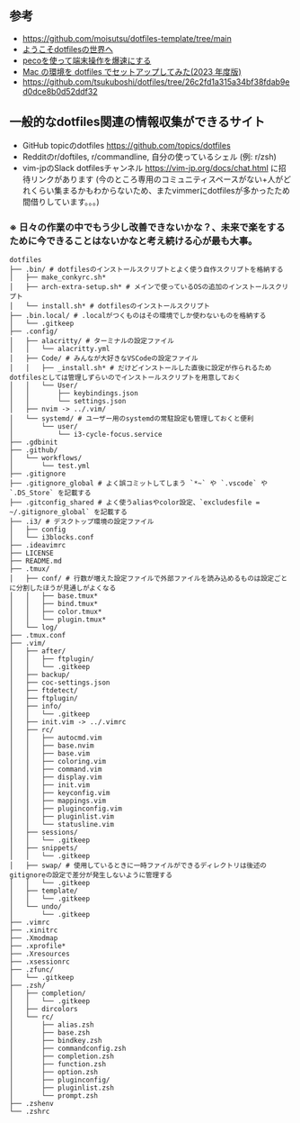 ## 参考
- https://github.com/moisutsu/dotfiles-template/tree/main
- [ようこそdotfilesの世界へ](https://qiita.com/yutkat/items/c6c7584d9795799ee164)
- [pecoを使って端末操作を爆速にする](https://qiita.com/reireias/items/fd96d67ccf1fdffb24ed)
- [Mac の環境を dotfiles でセットアップしてみた(2023 年度版)](https://zenn.dev/tsukuboshi/articles/6e82aef942d9af)
- https://github.com/tsukuboshi/dotfiles/tree/26c2fd1a315a34bf38fdab9ed0dce8b0d52ddf32


## 一般的なdotfiles関連の情報収集ができるサイト
- GitHub topicのdotfiles https://github.com/topics/dotfiles
- Redditのr/doftiles, r/commandline, 自分の使っているシェル (例: r/zsh)
- vim-jpのSlack dotfilesチャンネル https://vim-jp.org/docs/chat.html に招待リンクがあります (今のところ専用のコミュニティスペースがない+人がどれくらい集まるかもわからないため、またvimmerにdotfilesが多かったため間借りしています。。。)


### ※ 日々の作業の中でもう少し改善できないかな？、未来で楽をするために今できることはないかなと考え続ける心が最も大事。



```
dotfiles
├── .bin/ # dotfilesのインストールスクリプトとよく使う自作スクリプトを格納する
│   ├── make_conkyrc.sh*
│   ├── arch-extra-setup.sh* # メインで使っているOSの追加のインストールスクリプト
│   └── install.sh* # dotfilesのインストールスクリプト
├── .bin.local/ # .localがつくものはその環境でしか使わないものを格納する
│   └── .gitkeep
├── .config/
│   ├── alacritty/ # ターミナルの設定ファイル
│   │   └── alacritty.yml
│   ├── Code/ # みんなが大好きなVSCodeの設定ファイル
│   │   ├── _install.sh* # だけどインストールした直後に設定が作られるためdotfilesとしては管理しずらいのでインストールスクリプトを用意しておく
│   │   └── User/
│   │       ├── keybindings.json
│   │       └── settings.json
│   ├── nvim -> ../.vim/
│   └── systemd/ # ユーザー用のsystemdの常駐設定も管理しておくと便利
│       └── user/
│           └── i3-cycle-focus.service
├── .gdbinit
├── .github/
│   └── workflows/
│       └── test.yml
├── .gitignore
├── .gitignore_global # よく誤コミットしてしまう `*~` や `.vscode` や `.DS_Store` を記載する
├── .gitconfig_shared # よく使うaliasやcolor設定、`excludesfile = ~/.gitignore_global` を記載する
├── .i3/ # デスクトップ環境の設定ファイル
│   ├── config
│   └── i3blocks.conf
├── .ideavimrc
├── LICENSE
├── README.md
├── .tmux/
│   ├── conf/ # 行数が増えた設定ファイルで外部ファイルを読み込めるものは設定ごとに分割したほうが見通しがよくなる
│   │   ├── base.tmux*
│   │   ├── bind.tmux*
│   │   ├── color.tmux*
│   │   └── plugin.tmux*
│   └── log/
├── .tmux.conf
├── .vim/
│   ├── after/
│   │   ├── ftplugin/
│   │   └── .gitkeep
│   ├── backup/
│   ├── coc-settings.json
│   ├── ftdetect/
│   ├── ftplugin/
│   ├── info/
│   │   └── .gitkeep
│   ├── init.vim -> ../.vimrc
│   ├── rc/
│   │   ├── autocmd.vim
│   │   ├── base.nvim
│   │   ├── base.vim
│   │   ├── coloring.vim
│   │   ├── command.vim
│   │   ├── display.vim
│   │   ├── init.vim
│   │   ├── keyconfig.vim
│   │   ├── mappings.vim
│   │   ├── pluginconfig.vim
│   │   ├── pluginlist.vim
│   │   └── statusline.vim
│   ├── sessions/
│   │   └── .gitkeep
│   ├── snippets/
│   │   └── .gitkeep
│   ├── swap/ # 使用しているときに一時ファイルができるディレクトリは後述のgitignoreの設定で差分が発生しないように管理する
│   │   └── .gitkeep
│   ├── template/
│   │   └── .gitkeep
│   └── undo/
│       └── .gitkeep
├── .vimrc
├── .xinitrc
├── .Xmodmap
├── .xprofile*
├── .Xresources
├── .xsessionrc
├── .zfunc/
│   └── .gitkeep
├── .zsh/
│   ├── completion/
│   │   └── .gitkeep
│   ├── dircolors
│   └── rc/
│       ├── alias.zsh
│       ├── base.zsh
│       ├── bindkey.zsh
│       ├── commandconfig.zsh
│       ├── completion.zsh
│       ├── function.zsh
│       ├── option.zsh
│       ├── pluginconfig/
│       ├── pluginlist.zsh
│       └── prompt.zsh
├── .zshenv
└── .zshrc

```